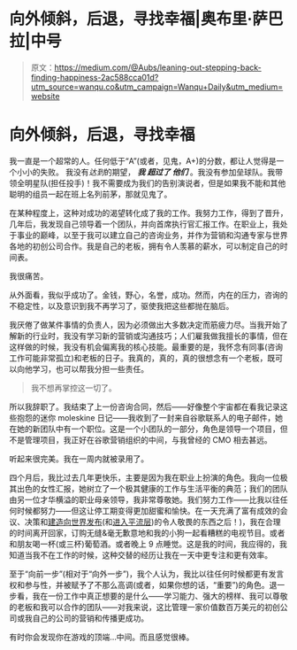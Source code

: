 # 向外倾斜，后退，寻找幸福|奥布里·萨巴拉|中号

> 原文：<https://medium.com/@Aubs/leaning-out-stepping-back-finding-happiness-2ac588cca01d?utm_source=wanqu.co&utm_campaign=Wanqu+Daily&utm_medium=website>

# 向外倾斜，后退，寻找幸福

我一直是一个超常的人。任何低于“A”(或者，见鬼，A+)的分数，都让人觉得是一个小小的失败。
我没有*达到*的期望， ***我*** ***超过了* *他们*** 。我没有参加垒球队。我带领全明星队(担任投手)！我不需要成为我们的告别演说者，但是如果我不能和其他聪明的组员一起在班上名列前茅，那就见鬼了。

在某种程度上，这种对成功的渴望转化成了我的工作。我努力工作，得到了晋升，几年后，我发现自己领导着一个团队，并向首席执行官汇报工作。在职业上，我处于事业的巅峰，以至于我可以建立自己的咨询业务，并作为营销和沟通专家与世界各地的初创公司合作。我是自己的老板，拥有令人羡慕的薪水，可以制定自己的时间表。

我很痛苦。

从外面看，我似乎成功了。金钱，野心，名誉，成功。然而，内在的压力，咨询的不稳定性，以及意识到我不再学习了，驱使我把这些都抛在脑后。

我厌倦了做某件事情的负责人，因为必须做出大多数决定而筋疲力尽。当我开始了解新的行业时，我没有学习新的营销或沟通技巧；人们雇我做我擅长的事情，但在这样做的时候，我没有机会偏离我的核心技能。最重要的是，我怀念有同事(咨询工作可能非常孤立)和老板的日子。我真的，真的，真的很想念有一个老板，既可以向他学习，也可以帮我分担一些责任。

> 我不想再掌控这一切了。

所以我辞职了。我结束了上一份咨询合同，然后——好像整个宇宙都在看我记录这些抱怨的迷你 moleskine 日记——我收到了一封来自谷歌联系人的电子邮件，她在她的新团队中有一个职位。这是一个小团队的一部分，角色是领导一个项目，但不是管理项目，我正好在谷歌营销组织的中间，与我曾经的 CMO 相去甚远。

听起来很完美。我在一周内就被录用了。

四个月后，我比过去几年更快乐，主要是因为我在职业上扮演的角色。我向一位极其出色的女性汇报，她树立了一个极其健康的工作与生活平衡的典范；我们的团队由另一位才华横溢的职业母亲领导，我非常尊敬她。我们努力工作——比我以往任何时候都努力——但这让停工期变得更加甜蜜和愉快。在一天充满了富有成效的会议、决策和[建造向世界发布](http://bit.ly/1IQ30Wr)(和[进入平流层](https://www.youtube.com/watch?v=4x8_95bXTTE&feature=youtu.be))的令人敬畏的东西之后！)，我在合理的时间离开回家，订购无缝&毫无歉意地和我的小狗一起看糟糕的电视节目。或者和朋友喝一杯(或三杯)葡萄酒。或者晚上 9 点睡觉。这是我的时间，我应得的，我知道当我不在工作的时候，这种交替的经历让我在一天中更专注和更有效率。

至于“向前一步”(相对于“向外一步”)，我个人认为，我比以往任何时候都更有发言权和参与性，并被赋予了不那么高调(或者，如果你想的话，“重要”)的角色。退一步看，我在一份工作中真正想要的是什么——学习能力、强大的榜样、我可以尊敬的老板和我可以合作的团队——对我来说，这比管理一家价值数百万美元的初创公司或我自己的公司的营销和传播更成功。

有时你会发现你在游戏的顶端…中间。而且感觉很棒。